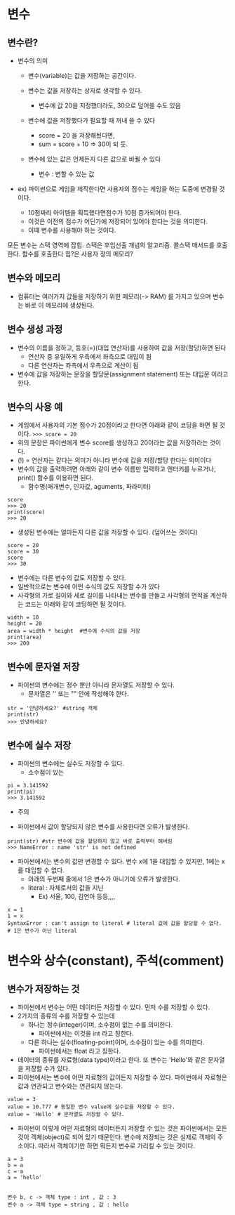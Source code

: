 # 변수
## 변수란?
- 변수의 의미
  - 변수(variable)는 값을 저장하는 공간이다.
  - 변수는 값을 저장하는 상자로 생각할 수 있다.
    - 변수에 값 20을 지정했더라도, 30으로 덮어쓸 수도 있음

  - 변수에 값을 저장했다가 필요할 때 꺼내 쓸 수 있다
    - score = 20 을 저장해뒀다면,
    - sum = score + 10 => 30이 되 듯.
  - 변수에 있는 값은 언제든지 다른 값으로 바뀔 수 있다
    - 변수 : 변할 수 있는 값

- ex) 파이썬으로 게임을 제작한다면 사용자의 점수는 게임을 하는 도중에 변경될 것이다.
  - 10점짜리 아이템을 획득했다면점수가 10점 증가되어야 한다.
  - 이것은 이전의 점수가 어딘가에 저장되어 있어야 한다는 것을 의미한다.
  - 이때 변수를 사용해야 하는 것이다.

모든 변수는 스택 영역에 잡힘. 스택은 후입선출 개념의 알고리즘. 콜스택 매서드를 호출한다. 함수를 호출한다
힙?은 사용자 정의 메모리?

## 변수와 메모리
- 컴퓨터는 여러가지 값들을 저장하기 위한 메모리(-> RAM) 를 가지고 있으며 변수는 바로 이 메모리에 생성된다.

## 변수 생성 과정
- 변수의 이름을 정하고, 등호(=)(대입 연산자)를 사용하여 값을 저장(할당)하면 된다 
  - 연산자 중 유일하게 우측에서 좌측으로 대입이 됨
  - 다른 연산자는 좌측에서 우측으로 계산이 됨
- 변수에 값을 저장하는 문장을 할당문(assignment statement) 또는 대입문 이라고 한다.

## 변수의 사용 예
- 게임에서 사용자의 기본 점수가 20점이라고 한다면 아래와 같이 코딩을 하면 될 것 이다.
` >>> score = 20 `
- 위의 문장은 파이썬에게 변수 score를 생성하고 20이라는 값을 저장하라는 것이다.
- (!) = 연산자는 같다는 의미가 아니라 변수에 값을 저장/할당 한다는 의미이다
- 변수의 값을 출력하려면 아래와 같이 변수 이름만 입력하고 엔터키를 누르거나, print() 함수를 이용하면 된다.
  - 함수명(매개변수, 인자값, aguments, 파라미터)
```
score
>>> 20
print(score)
>>> 20
```

- 생성된 변수에는 얼마든지 다른 값을 저장할 수 있다. (덮어쓰는 것이다)
```
score = 20
score = 30
score
>>> 30
```

- 변수에는 다른 변수의 값도 저장할 수 있다.
- 일반적으로는 변수에 어떤 수식의 값도 저장할 수가 있다
- 사각형의 가로 길이와 세로 길이를 나타내는 변수를 만들고 사각형의 면적을 계산하는 코드는 아래와 같이 코딩하면 될 것이다.
```
width = 10
height = 20
area = width * height  #변수에 수식의 값을 저장
print(area)
>>> 200
```

## 변수에 문자열 저장
- 파이썬의 변수에는 정수 뿐만 아니라 문자열도 저장할 수 있다.
  - 문자열은 '' 또는 "" 안에 작성해야 한다.
```
str = '안녕하세요?' #string 객체
print(str)
>>> 안녕하세요?
```

## 변수에 실수 저장
- 파이썬의 변수에는 실수도 저장할 수 있다.
  - 소수점이 있는
```
pi = 3.141592
print(pi)
>>> 3.141592
```

* 주의
- 파이썬에서 값이 할당되지 않은 변수를 사용한다면 오류가 발생한다.
```
print(str) #str 변수에 값을 할당하지 않고 바로 출력부터 해버림
>>> NameError : name 'str' is not defined
```

- 파이썬에서는 변수의 값만 변경할 수 있다. 변수 x에 1을 대입할 수 있지만, 1에는 x를 대입할 수 없다.
  - 아래의 두번째 줄에서 1은 변수가 아니기에 오류가 발생한다.
  - literal : 자체로서의 값을 지닌 
    - Ex) 서울, 100, 김연아 등등,,,,
```
x = 1
1 = x
SyntaxError : can't assign to literal # literal 값에 값을 할당할 수 없다.
# 1은 변수가 아닌 literal
```




# 변수와 상수(constant), 주석(comment)
## 변수가 저장하는 것
- 파이썬에서 변수는 어떤 데이터든 저장할 수 있다. 먼저 수를 저장할 수 있다.
- 2가지의 종류의 수를 저장할 수 있는데
  - 하나는 정수(integer)이며, 소수점이 없는 수를 의미한다.
    - 파이썬에서는 이것을 int 라고 칭한다.
  - 다른 하나는 실수(floating-point)이며, 소수점이 있는 수를 의미한다.
    - 파이썬에서는 float 라고 칭한다.
- 데이터의 종류를 자료형(data type)이라고 한다. 또 변수는 'Hello'와 같은 문자열을 저장할 수가 있다.
- 파이썬에서는 변수에 어떤 자료형의 값이든지 저장할 수 있다. 파이썬에서 자료형은 값과 연관되고 변수와는 연관되지 않는다.
```
value = 3 
value = 10.777 # 동일한 변수 value에 실수값을 저장할 수 있다.
value = 'Hello' # 문자열도 저장할 수 있다.
```

- 파이썬이 이렇게 어떤 자료형의 데이터든지 저장할 수 있는 것은 파이썬에서는 모든 것이 객체(object)로 되어 있기 때문인다. 변수에 저장되는 것은 실제로 객체의 주소이다. 따라서 객체이기만 하면 뭐든지 변수로 가리킬 수 있는 것이다.
```
a = 3 
b = a
c = a
a = 'hello'


변수 b, c -> 객체 type : int , 값 : 3
변수 a -> 객체 type = string , 값 : hello
``` 








